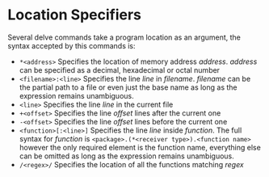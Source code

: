 # Location Specifiers

Several delve commands take a program location as an argument, the syntax accepted by this commands is:

* `*<address>` Specifies the location of memory address *address*. *address* can be specified as a decimal, hexadecimal or octal number
* `<filename>:<line>` Specifies the line *line* in *filename*. *filename* can be the partial path to a file or even just the base name as long as the expression remains unambiguous.
* `<line>` Specifies the line *line* in the current file
* `+<offset>` Specifies the line *offset* lines after the current one
* `-<offset>` Specifies the line *offset* lines before the current one
* `<function>[:<line>]` Specifies the line *line* inside *function*. The full syntax for *function* is `<package>.(*<receiver type>).<function name>` however the only required element is the function name, everything else can be omitted as long as the expression remains unambiguous. 
* `/<regex>/` Specifies the location of all the functions matching *regex*
